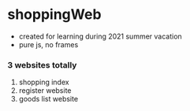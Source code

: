 # shoppingWeb
- created for learning during 2021 summer vacation
- pure js, no frames
### 3 websites totally
1. shopping index
2. register website
3. goods list website
